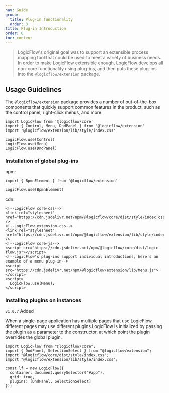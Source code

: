 ```yaml
---
nav: Guide
group:
  title: Plug-in functionality
  order: 3
title: Plug-in Introduction
order: 0
toc: content
---
```


> LogicFlow's original goal was to support an extensible process mapping tool that could be used to meet a variety of business needs. In order to make LogicFlow extensible enough, LogicFlow develops all non-core functionality using plug-ins, and then puts these plug-ins into the `@logicflow/extension` package.

## Usage Guidelines

The `@logicflow/extension` package provides a number of out-of-the-box components that quickly support common features in the product, such as the control panel, right-click menus, and more.

```tsx | purex | pure
import LogicFlow from '@logicflow/core'
import { Control, Menu, DndPanel } from '@logicflow/extension'
import '@logicflow/extension/lib/style/index.css'

LogicFlow.use(Control)
LogicFlow.use(Menu)
LogicFlow.use(DndPanel)
```


### Installation of global plug-ins

npm:
```tsx | pure
import { BpmnElement } from '@logicflow/extension'

LogicFlow.use(BpmnElement)
```

cdn:
```tsx | pure
<!--LogicFlow core-css-->
<link rel="stylesheet" href="https://cdn.jsdelivr.net/npm/@logicflow/core/dist/style/index.css" />
<!--LogicFlow extension-css-->
<link rel="stylesheet" href="https://cdn.jsdelivr.net/npm/@logicflow/extension/lib/style/index.css" />
<!--LogicFlow core-js-->
<script src="https://cdn.jsdelivr.net/npm/@logicflow/core/dist/logic-flow.js"></script>
<!--LogicFlow's plug-ins support individual introductions, here's an example of a menu plug-in-->
<script src="https://cdn.jsdelivr.net/npm/@logicflow/extension/lib/Menu.js"></script>
<script>
  LogicFlow.use(Menu);
</script>
```

### Installing plugins on instances

`v1.0.7` Added

When a single-page application has multiple pages that use LogicFlow, different pages may use different plugins.LogicFlow is initialized by passing the plugin as a parameter to the constructor, at which point the plugin overrides the global plugin.

```tsx | pure
import LogicFlow from "@logicflow/core";
import { DndPanel, SelectionSelect } from "@logicflow/extension";
import "@logicflow/core/dist/style/index.css";
import "@logicflow/extension/lib/style/index.css";

const lf = new LogicFlow({
  container: document.querySelector("#app"),
  grid: true,
  plugins: [DndPanel, SelectionSelect]
});
```

